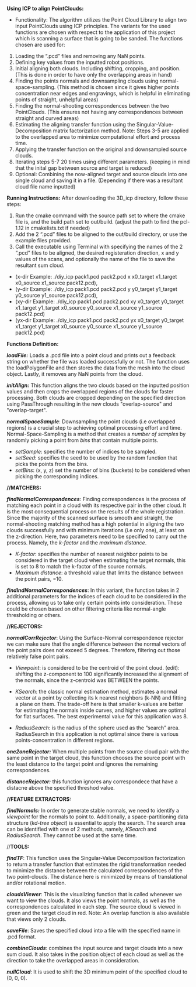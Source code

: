 **Using ICP to align PointClouds:**

- Functionality:
The algorithm utilizes the Point Cloud Library to align two input PointClouds using ICP principles. The variants for the used functions are chosen with respect to the application of this project which is scanning a surface that is going to be sanded.
The functions chosen are used for:

1) Loading the “.pcd” files and removing any NaN points.
2) Defining key values from the inputted robot positions.
3) Initial aligning both clouds. Including shifting, cropping, and position. (This is done in order to have only the overlapping areas in hand)
4) Finding the points normals and downsampling clouds using normal-space-sampling. (This method is chosen since it gives higher points concentration near edges and engravings, which is helpful in eliminating points of straight, unhelpful areas)
5) Finding the normal-shooting correspondences between the two PointClouds. (This ensures not having any correspondences between straight and curved areas)
6) Estimating the aligning transfer function using the Singular-Value-Decomposition matrix factorization method. 
Note: Steps 3-5 are applied to the overlapped area to minimize computational effort and process time.
7) Applying the transfer function on the original and downsampled source clouds.
8) Iterating steps 5-7 20 times using different parameters. (keeping in mind that the inital gap between source and target is reduced)
9) Optional: Combining the now-aligned target and source clouds into one single cloud and saving it in a file. (Depending if there was a resultant cloud file name inputted)

**Running Instructions:**
After downloading the 3D_icp directory, follow these steps:
1) Run the cmake command with the source path set to where the cmake file is, and the build path set to out/build. (adjust the path to find the pcl-1.12 in cmakelists.txt if needed)
2) Add the 2 “.pcd” files to be aligned to the out/build directory, or use the example files provided.
3) Call the executable using Terminal with specifying the names of the 2 “.pcd” files to be aligned, the desired registeration direction, x and y values of the scans, and optionally the name of the file to save the resultant sum cloud. 
- (x-dir Example: ./diy_icp pack1.pcd pack2.pcd x x0_target x1_target x0_source x1_source pack12.pcd),
- (y-dir Example: ./diy_icp pack1.pcd pack2.pcd y y0_target y1_target y0_source y1_source pack12.pcd),
- (xy-dir Example: ./diy_icp pack1.pcd pack2.pcd xy x0_target y0_target x1_target y1_target x0_source y0_source      x1_source y1_source pack12.pcd)
- (yx-dir Example: ./diy_icp pack1.pcd pack2.pcd yx x0_target y0_target x1_target y1_target x0_source y0_source      x1_source y1_source pack12.pcd)

**Functions Definition:**

_**loadFile:**_
Loads a .pcd file into a point cloud and prints out a feedback string on whether the file was loaded successfully or not.
The function uses the loadPolygonFile and then stores the data from the mesh into the cloud object. Lastly, it removes any NaN points from the cloud.

_**initAlign:**_
This function aligns the two clouds based on the inputted position values and then crops the overlapped regions of the clouds for faster processing.
Both clouds are cropped depending on the specified direction using PassThrough resulting in the new clouds "overlap-source" and "overlap-target".

_**normalSpaceSample**_:
Downsampling the point clouds (i.e overlapped regions) is a crucial step to achieving optimal processing effort and time. Normal-Space-Sampling is a method that creates a _number of samples_ by randomly picking a point from _bins_ that contain multiple points.  

- _setSample_: specifies the number of indices to be sampled.
- _setSeed_: specifies the seed to be used by the random function that picks the points from the bins.
- _setBins_: (x, y, z) set the number of bins (buckets) to be considered when picking the corresponding indices.

**//MATCHERS:**

_**findNormalCorrespondences**_:
Finding correspondences is the process of matching each point in a cloud with its respective pair in the other cloud. It is the most consequential process on the results of the whole registration. 
Since the majority of the scanned surface is smooth and straight, the normal-shooting matching method has a high potential in aligning the two clouds successfully and with minimum iterations (i.e only one), at least on the z-direction. 
Here, two parameters need to be specified to carry out the process. Namely, the _k-factor_ and the _maximum distance_.

- _K-factor_: specifies the number of nearest neighbor points to be considered in the target cloud when estimating the target normals, this is set to 8 to match the k-factor of the source normals.
- _Maximum distance_: a threshold value that limits the distance between the point pairs, =10.

_**findIndNormalCorrespondences**_:
In this variant, the function takes in 2 additional parameters for the indices of each cloud to be considered in the process, allowing us to take only certain points into consideration. These could be chosen based on other filtering criteria like normal-angle thresholding or others. 

**//REJECTORS:**

_**normalCorrRejector**_:
Using the Surface-Nomral correspondence rejector we can make sure that the angle difference between the normal vectors of the point pairs does not exceed 5 degrees. Therefore, filtering out those relatively false point pairs.  

- _Viewpoint_: is considered to be the centroid of the point cloud.
(edit): shifting the z-component to 100 significantly increased the alignment of the normals, since the z-centroid was BETWEEN the points.

- _KSearch_: the classic normal estimation method, estimates a normal vector at a
point by collecting its k nearest neighbors (k-NN) and fitting a plane on them.
The trade-off here is that smaller k-values are better for estimating the normals inside curves, and higher values are optimal for flat surfaces.
The best experimental value for this application was 8.

- _RadiusSearch_: is the radius of the sphere used as the “search” area. RadiusSearch in this application is not optimal since there is various points-concentration in different regions.

_**one2oneRejector:**_
When multiple points from the source cloud pair with the same point in the target cloud, this function chooses the source point with the least distance to the target point and ignores the remaining correspondences.

_**distanceRejector:**_
this function ignores any correspondece that have a distacne above the specified threshod value.

**//FEATURE EXTRACTORS:**

_**findNormals:**_
In order to generate stable normals, we need to identify a _viewpoint_ for the normals to point to.
Additionally, a space-partitioning data structure (_kd-tree object_) is essential to apply the search.
The search area can be identified with one of 2 methods, namely, _KSearch_ and _RadiusSearch_.
They cannot be used at the same time.

//**TOOLS:**

_**findTF**_:
This function uses the Singular-Value Decomposition factorization to return a transfer function that estimates the rigid transformation needed to minimize the distance between the calculated correspondences of the two point-clouds. The distance here is minimized by means of translational and/or rotational motion. 

_**cloudsViewer**_:
This is the visualizing function that is called whenever we want to view the clouds. It also views the point normals, as well as the correspondences calculated in each step. The source cloud is viewed in green and the target cloud in red. Note: An overlap function is also available that views only 2 clouds.

_**saveFile**_:
Saves the specified cloud into a file with the specified name in .pcd format.

_**combineClouds**_:
combines the input source and target clouds into a new sum cloud. It also takes in the position object of each cloud as well as the direction to take the overlapped areas in consideration.

_**nullCloud**_:
It is used to shift the 3D minimum point of the specified cloud to (0, 0, 0).
